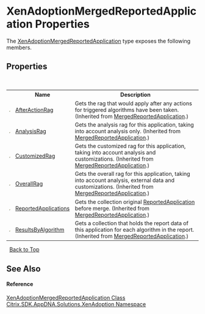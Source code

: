 # XenAdoptionMergedReportedApplication Properties
 

The <a href="2ca01bfd-8243-a53d-dfa8-7c60ea0afea2">XenAdoptionMergedReportedApplication</a> type exposes the following members.


## Properties
&nbsp;<table><tr><th></th><th>Name</th><th>Description</th></tr><tr><td>![Public property](media/pubproperty.gif "Public property")</td><td><a href="170b77e6-afca-1978-5249-5db8be5ad133">AfterActionRag</a></td><td>
Gets the rag that would apply after any actions for triggered algorithms have been taken.
 (Inherited from <a href="1fd30de9-c416-5ac4-f8c0-8a115233db40">MergedReportedApplication</a>.)</td></tr><tr><td>![Public property](media/pubproperty.gif "Public property")</td><td><a href="87314d1d-e108-c670-7b33-725ed6461757">AnalysisRag</a></td><td>
Gets the analysis rag for this application, taking into account analysis only.
 (Inherited from <a href="1fd30de9-c416-5ac4-f8c0-8a115233db40">MergedReportedApplication</a>.)</td></tr><tr><td>![Public property](media/pubproperty.gif "Public property")</td><td><a href="2fdcaae6-712f-b17c-a555-a788b50f5770">CustomizedRag</a></td><td>
Gets the customized rag for this application, taking into account analysis and customizations.
 (Inherited from <a href="1fd30de9-c416-5ac4-f8c0-8a115233db40">MergedReportedApplication</a>.)</td></tr><tr><td>![Public property](media/pubproperty.gif "Public property")</td><td><a href="b1044a91-76f2-f53e-5ee6-f700bff440ba">OverallRag</a></td><td>
Gets the overall rag for this application, taking into account analysis, external data and customizations.
 (Inherited from <a href="1fd30de9-c416-5ac4-f8c0-8a115233db40">MergedReportedApplication</a>.)</td></tr><tr><td>![Public property](media/pubproperty.gif "Public property")</td><td><a href="8ef99e7a-326d-307d-bd32-8845c3a3709c">ReportedApplications</a></td><td>
Gets the collection original <a href="f409fefb-d495-c2e1-3447-8bbe4caa9cb1">ReportedApplication</a> before merge.
 (Inherited from <a href="1fd30de9-c416-5ac4-f8c0-8a115233db40">MergedReportedApplication</a>.)</td></tr><tr><td>![Public property](media/pubproperty.gif "Public property")</td><td><a href="f8a3e5d7-deeb-4983-f80c-0bf6dd330f0d">ResultsByAlgorithm</a></td><td>
Gets a collection that holds the report data of this application for each algorithm in the report.
 (Inherited from <a href="1fd30de9-c416-5ac4-f8c0-8a115233db40">MergedReportedApplication</a>.)</td></tr></table>&nbsp;
<a href="#xenadoptionmergedreportedapplication-properties">Back to Top</a>

## See Also


#### Reference
<a href="2ca01bfd-8243-a53d-dfa8-7c60ea0afea2">XenAdoptionMergedReportedApplication Class</a><br /><a href="2a3ca15a-daca-4e24-783c-63ca2cba5f92">Citrix.SDK.AppDNA.Solutions.XenAdoption Namespace</a><br />
